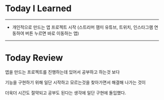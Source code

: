 # Today I Learned

---

- 개인적으로 만드는 앱 프로젝트 시작 (스트리머 잼미 유튜브, 트위치, 인스타그램 연동하여 버튼 누르면 바로 이동하는 앱)

---

# Today Review

앱을 만드는 프로젝트를 진행하는데 있어서 공부하고 하는것 보다

기능을 구현하기 위해 일단 시작하고 모르는것을 찾아가면서 해결해 나가는 것이

더욱더 시간도 절약되고 공부도 된다는 생각에 일단 구현에 돌입했다.
